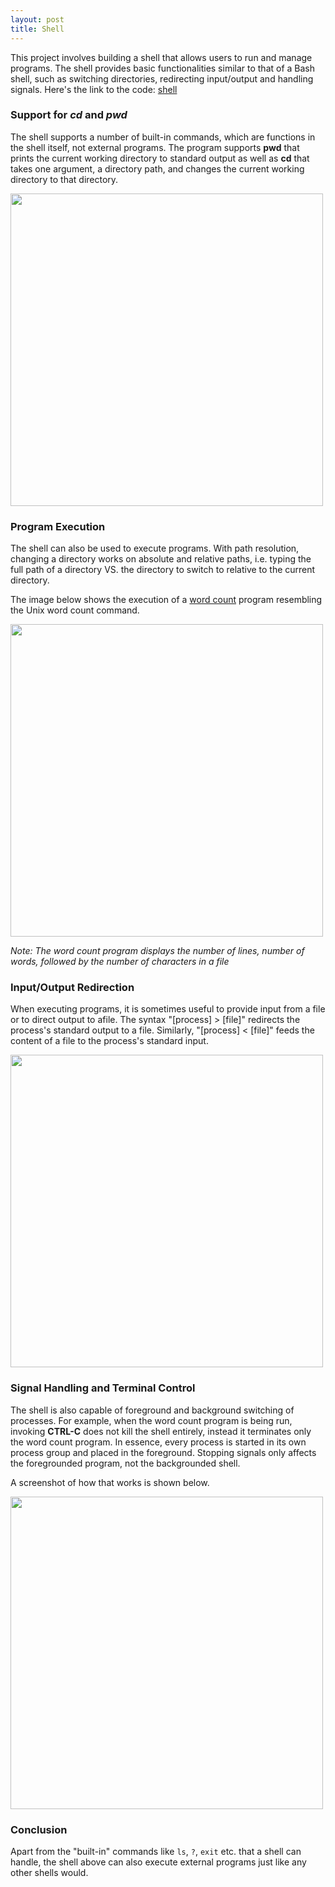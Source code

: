 ```yaml
---
layout: post
title: Shell
---
```


This project involves building a shell that allows users to run and manage programs. The shell provides basic functionalities similar to that of a Bash shell, such as switching directories, redirecting input/output and handling signals. Here's the link to the code: [shell](https://github.com/simpeijie/CS162-Operating-Systems/tree/master/shell)

### Support for ***cd*** and ***pwd***

The shell supports a number of built-in commands, which are functions in the shell itself, not external programs. The program supports **pwd** that prints the current working directory to standard output as well as **cd** that takes one argument, a directory path, and changes the current working directory to that directory.  

<img src="{{ site.baseurl }}/images/cd-pwd.png" width="500" class="center-image">

### Program Execution

The shell can also be used to execute programs. With path resolution, changing a directory works on absolute and relative paths, i.e. typing the full path of a directory VS. the directory to switch to relative to the current directory. 

The image below shows the execution of a [word count](https://github.com/simpeijie/CS162-Operating-Systems/tree/master/word_count) program resembling the Unix word count command. 

<img src="{{ site.baseurl }}/images/exe.png" width="500" class="center-image">

*Note: The word count program displays the number of lines, number of words, followed by the number of characters in a file*

### Input/Output Redirection

When executing programs, it is sometimes useful to provide input from a file or to direct output to afile. The syntax "[process] > [file]" redirects the process's standard output to a file. Similarly, "[process] < [file]" feeds the content of a file to the process's standard input. 

<img src="{{ site.baseurl }}/images/input-output.png" width="500" class="center-image">

### Signal Handling and Terminal Control

The shell is also capable of foreground and background switching of processes. For example, when the word count program is being run, invoking **CTRL-C** does not kill the shell entirely, instead it terminates only the word count program. In essence, every process is started in its own process group and placed in the foreground. Stopping signals only affects the foregrounded program, not the backgrounded shell.

A screenshot of how that works is shown below. 

<img src="{{ site.baseurl }}/images/foreground-background.png" width="500" class="center-image">

### Conclusion

Apart from the "built-in" commands like `ls`, `?`, `exit` etc. that a shell can handle, the shell above can also execute external programs just like any other shells would. 

